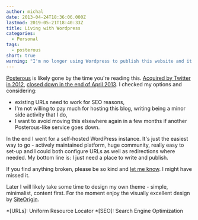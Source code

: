 ```yaml
---
author: michal
date: 2013-04-24T18:36:06.000Z
lastmod: 2019-05-21T18:40:33Z
title: Living with Wordpress
categories:
  - Personal
tags:
  - posterous
short: true
warning: "I'm no longer using Wordpress to publish this website and it went through several re-designs."
---
```


[Posterous][posterous] is likely gone by the time you're reading this. [Acquired by Twitter in 2012][tcposteroustwitter], [closed down in the end of April 2013][tcposterousshutdown]. I checked my options and considering:

<!--more-->

* existing URLs need to work for SEO reasons,
* I'm not willing to pay much for hosting this blog, writing being a minor side activity that I do,
* I want to avoid moving this elsewhere again in a few months if another Posterous-like service goes down.

In the end I went for a self-hosted WordPress instance. It's just the easiest way to go - actively maintained platform, huge community, really easy to set-up and I could both configure URLs as well as redirections where needed. My bottom line is: I just need a place to write and publish.

If you find anything broken, please be so kind and [let me know][twittermpaluchowski]. I might have missed it.

Later I will likely take some time to design my own theme - simple, minimalist, content first. For the moment enjoy the visually excellent design by [SiteOrigin][siteorigin].

[posterous]: http://posterous.com
[tcposteroustwitter]: http://techcrunch.com/2012/03/12/posterous-finds-a-home-in-the-arms-of-twitter/
[tcposterousshutdown]: http://techcrunch.com/2013/02/15/posterous-will-shut-down-on-april-30th-co-founder-garry-tan-launches-posthaven-to-save-your-sites/
[twittermpaluchowski]: http://twitter.com/mpaluchowski
[siteorigin]: http://siteorigin.com/

*[URLs]: Uniform Resource Locator
*[SEO]: Search Engine Optimization
